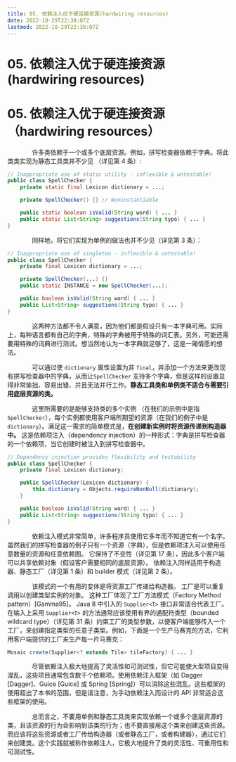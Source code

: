 ```yaml
---
title: 05. 依赖注入优于硬连接资源(hardwiring resources)
date: 2022-10-29T22:38:07Z
lastmod: 2022-10-29T22:38:07Z
---
```


# 05. 依赖注入优于硬连接资源(hardwiring resources)

# 05.  依赖注入优于硬连接资源（hardwiring resources）

　　　　许多类依赖于一个或多个底层资源。例如，拼写检查器依赖于字典。将此类类实现为静态工具类并不少见 （详见第 4 条）:

```java
// Inappropriate use of static utility - inflexible & untestable!
public class SpellChecker {
    private static final Lexicon dictionary = ...;

    private SpellChecker() {} // Noninstantiable

    public static boolean isValid(String word) { ... }
    public static List<String> suggestions(String typo) { ... }
}
```

　　　　同样地，将它们实现为单例的做法也并不少见（详见第 3 条）：

```java
// Inappropriate use of singleton - inflexible & untestable!
public class SpellChecker {
    private final Lexicon dictionary = ...;

    private SpellChecker(...) {}
    public static INSTANCE = new SpellChecker(...);

    public boolean isValid(String word) { ... }
    public List<String> suggestions(String typo) { ... }
}
```

　　　　这两种方法都不令人满意，因为他们都是假设只有一本字典可用。实际上，每种语言都有自己的字典，特殊的字典被用于特殊的词汇表。另外，可能还需要用特殊的词典进行测试。想当然地认为一本字典就足够了，这是一厢情愿的想法。

　　　　可以通过使 `dictionary` 属性设置为非 `final`，并添加一个方法来更改现有拼写检查器中的字典，从而让`SpellChecker` 支持多个字典，但是这样的设置显得非常笨拙、容易出错、并且无法并行工作。**静态工具类和单例类不适合与需要引用底层资源的类。**

　　　　这里所需要的是能够支持类的多个实例 （在我们的示例中是指 `SpellChecker`），每个实例都使用客户端所期望的资源（在我们的例子中是 `dictionary`）。满足这一需求的简单模式是，**在创建新实例时将资源传递到构造器中。**  这是依赖项注入（dependency injection）的一种形式：字典是拼写检查器的一个依赖项，当它创建时被注入到拼写检查器中。

```java
// Dependency injection provides flexibility and testability
public class SpellChecker {
    private final Lexicon dictionary;

    public SpellChecker(Lexicon dictionary) {
        this.dictionary = Objects.requireNonNull(dictionary);
    }

    public boolean isValid(String word) { ... }
    public List<String> suggestions(String typo) { ... }
}
```

　　　　依赖注入模式非常简单，许多程序员使用它多年而不知道它有一个名字。 虽然我们的拼写检查器的例子只有一个资源（字典），但是依赖项注入可以使用任意数量的资源和任意依赖图。 它保持了不变性（详见第 17 条），因此多个客户端可以共享依赖对象（假设客户需要相同的底层资源）。 依赖注入同样适用于构造器、静态工厂（详见第 1 条）和 builder 模式（详见第 2 条）。

　　　　该模式的一个有用的变体是将资源工厂传递给构造器。 工厂是可以重复调用以创建类型实例的对象。 这种工厂体现了工厂方法模式（Factory Method pattern）[Gamma95]。 Java 8 中引入的 `Supplier<T>` 接口非常适合代表工厂。 在输入上采用 `Supplier<T>` 的方法通常应该使用有界的通配符类型（bounded wildcard type）（详见第 31 条）约束工厂的类型参数，以便客户端能够传入一个工厂，来创建指定类型的任意子类型。例如，下面是一个生产马赛克的方法，它利用客户端提供的工厂来生产每一片马赛克：

```java
Mosaic create(Supplier<? extends Tile> tileFactory) { ... }
```

　　　　尽管依赖注入极大地提高了灵活性和可测试性，但它可能使大型项目变得混乱，这些项目通常包含数千个依赖项。使用依赖注入框架（如 Dagger [Dagger]、Guice [Guice] 或 Spring [Spring]）可以消除这些混乱。这些框架的使用超出了本书的范围，但是请注意，为手动依赖注入而设计的 API 非常适合这些框架的使用。

　　　　总而言之，不要用单例和静态工具类来实现依赖一个或多个底层资源的类，且该资源的行为会影响到该类的行为；也不要直接用这个类来创建这些资源。而应该将这些资源或者工厂传给构造器（或者静态工厂，或者构建器），通过它们来创建类。这个实践就被称作依赖注人，它极大地提升了类的灵活性、可重用性和可测试性。
